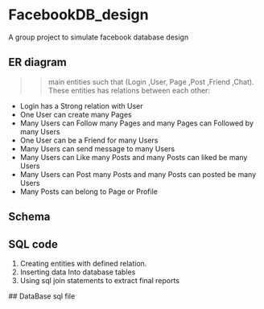 # FacebookDB_design
A group project to simulate facebook database design
## ER diagram 
>> main entities such that (Login ,User, 
Page ,Post ,Friend ,Chat).
>> These entities has relations between each other:
<ul>
  <li> Login has a Strong relation with User </li>
  <li> One User can create many Pages</li>
  <li> Many Users can Follow many Pages and many Pages can 
  Followed by many Users</li>
  <li> One User can be a Friend for many Users</li>
  <li> Many Users can send message to many Users </li>
  <li> Many Users can Like many Posts and many Posts can liked 
  be many Users</li>
  <li> Many Users can Post many Posts and many Posts can 
  posted be many Users</li>
  <li> Many Posts can belong to Page or Profile</li>
</ul>

## Schema
## SQL code 
<ol>
  <li>Creating entities with defined relation.</li>
  <li>Inserting data Into database tables </li>
  <li>Using sql join statements to extract final reports </li>
</ol>
## DataBase sql file 
